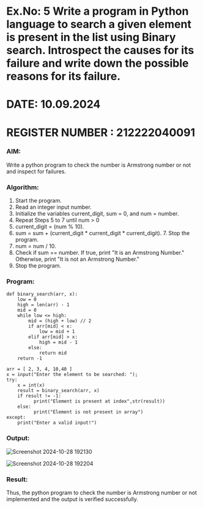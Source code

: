 # Ex.No: 5 Write a program in Python language to search a given element is present in the list using Binary search. Introspect the causes for its failure and write down the possible reasons for its failure.

# DATE: 10.09.2024
# REGISTER NUMBER : 212222040091

### AIM: 
Write a python program to check the number is Armstrong number or not and inspect for failures.

### Algorithm:

1.  Start the program.
2.	Read an integer input number.
3.	Initialize the variables current_digit, sum = 0, and num = number.
4.	Repeat Steps 5 to 7 until num > 0
5.	current_digit = (num % 10).
6.	sum = sum + (current_digit * current_digit * current_digit). 7. Stop the program.
7.	num = num / 10.
8.	Check if sum == number. If true, print "It is an Armstrong Number." Otherwise, print "It is not an Armstrong Number."
9.	Stop the program.

### Program:
```
def binary_search(arr, x):  
    low = 0 
    high = len(arr) - 1 
    mid = 0 
    while low <= high: 
        mid = (high + low) // 2  
        if arr[mid] < x: 
            low = mid + 1 
        elif arr[mid] > x: 
            high = mid - 1 
        else: 
            return mid
    return -1 
 
arr = [ 2, 3, 4, 10,40 ] 
x = input("Enter the element to be searched: ");  
try: 
    x = int(x) 
    result = binary_search(arr, x)  
    if result != -1: 
          print("Element is present at index",str(result)) 
    else: 
          print("Element is not present in array") 
except: 
    print("Enter a valid input!")
```

### Output:

![Screenshot 2024-10-28 192130](https://github.com/user-attachments/assets/68c4c48f-e110-469e-90fe-b3e74b2f5abd)

![Screenshot 2024-10-28 192204](https://github.com/user-attachments/assets/b1415d1e-f32f-4498-83dc-5d141bb7df07)

### Result:
Thus, the python program to check the number is Armstrong number or not implemented and the output is verified successfully.
